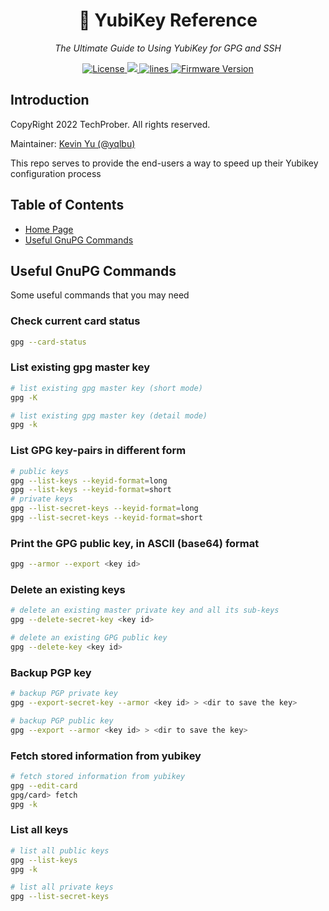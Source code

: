 <h1 align="center">🔐 YubiKey Reference</h1>
<p align="center">
    <em>The Ultimate Guide to Using YubiKey for GPG and SSH</em>
</p>

<p align="center">
    <a href="https://github.com/TechProber/yubikey-reference/blob/master/LICENSE">
      <img src="https://img.shields.io/github/license/TechProber/yubikey-reference?color=critical" alt="License"/>
    </a>
    <a href="https://hits.seeyoufarm.com">
      <img src="https://hits.seeyoufarm.com/api/count/incr/badge.svg?url=https%3A%2F%2Fgithub.com%2FTechProber%2Fyubikey-reference&count_bg=%235322B2&title_bg=%23555555&icon=&icon_color=%23E7E7E7&title=hits&edge_flat=false"/>
    </a>
    <a href="https://img.shields.io/tokei/lines/github/TechProber/yubikey-reference?color=orange">
      <img src="https://img.shields.io/tokei/lines/github/TechProber/yubikey-reference?color=orange" alt="lines">
    </a>
    <a href="https://www.yubico.com/blog/yubikey-firmware-update-yubikey-5-series-with-firmware-5-4/">
        <img src="https://img.shields.io/badge/yubikey--firmware-v5.4.3-brightgreen" alt="Firmware Version">
    </a>
</p>

## Introduction

CopyRight 2022 TechProber. All rights reserved.

Maintainer: [ Kevin Yu (@yqlbu) ](https://github.com/yqlbu)

This repo serves to provide the end-users a way to speed up their Yubikey configuration process

## Table of Contents

- [Home Page](https://github.com/TechProber/yubikey-reference)
- [Useful GnuPG Commands](#useful-gnupg-commands)

## Useful GnuPG Commands

Some useful commands that you may need

### Check current card status

```bash
gpg --card-status
```

### List existing gpg master key

```bash
# list existing gpg master key (short mode)
gpg -K

# list existing gpg master key (detail mode)
gpg -k
```

### List GPG key-pairs in different form

```bash
# public keys
gpg --list-keys --keyid-format=long
gpg --list-keys --keyid-format=short
# private keys
gpg --list-secret-keys --keyid-format=long
gpg --list-secret-keys --keyid-format=short
```

### Print the GPG public key, in ASCII (base64) format

```bash
gpg --armor --export <key id>
```

### Delete an existing keys

```bash
# delete an existing master private key and all its sub-keys
gpg --delete-secret-key <key id>

# delete an existing GPG public key
gpg --delete-key <key id>
```

### Backup PGP key

```bash
# backup PGP private key
gpg --export-secret-key --armor <key id> > <dir to save the key>

# backup PGP public key
gpg --export --armor <key id> > <dir to save the key>
```

### Fetch stored information from yubikey

```bash
# fetch stored information from yubikey
gpg --edit-card
gpg/card> fetch
gpg -k
```

### List all keys

```bash
# list all public keys
gpg --list-keys
gpg -k

# list all private keys
gpg --list-secret-keys
```
